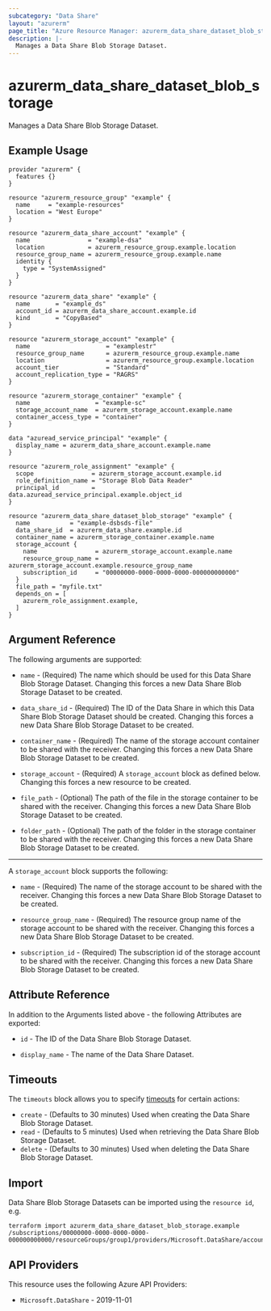 ```yaml
---
subcategory: "Data Share"
layout: "azurerm"
page_title: "Azure Resource Manager: azurerm_data_share_dataset_blob_storage"
description: |-
  Manages a Data Share Blob Storage Dataset.
---
```


# azurerm_data_share_dataset_blob_storage

Manages a Data Share Blob Storage Dataset.

## Example Usage

```hcl
provider "azurerm" {
  features {}
}

resource "azurerm_resource_group" "example" {
  name     = "example-resources"
  location = "West Europe"
}

resource "azurerm_data_share_account" "example" {
  name                = "example-dsa"
  location            = azurerm_resource_group.example.location
  resource_group_name = azurerm_resource_group.example.name
  identity {
    type = "SystemAssigned"
  }
}

resource "azurerm_data_share" "example" {
  name       = "example_ds"
  account_id = azurerm_data_share_account.example.id
  kind       = "CopyBased"
}

resource "azurerm_storage_account" "example" {
  name                     = "examplestr"
  resource_group_name      = azurerm_resource_group.example.name
  location                 = azurerm_resource_group.example.location
  account_tier             = "Standard"
  account_replication_type = "RAGRS"
}

resource "azurerm_storage_container" "example" {
  name                  = "example-sc"
  storage_account_name  = azurerm_storage_account.example.name
  container_access_type = "container"
}

data "azuread_service_principal" "example" {
  display_name = azurerm_data_share_account.example.name
}

resource "azurerm_role_assignment" "example" {
  scope                = azurerm_storage_account.example.id
  role_definition_name = "Storage Blob Data Reader"
  principal_id         = data.azuread_service_principal.example.object_id
}

resource "azurerm_data_share_dataset_blob_storage" "example" {
  name           = "example-dsbsds-file"
  data_share_id  = azurerm_data_share.example.id
  container_name = azurerm_storage_container.example.name
  storage_account {
    name                = azurerm_storage_account.example.name
    resource_group_name = azurerm_storage_account.example.resource_group_name
    subscription_id     = "00000000-0000-0000-0000-000000000000"
  }
  file_path = "myfile.txt"
  depends_on = [
    azurerm_role_assignment.example,
  ]
}
```

## Argument Reference

The following arguments are supported:

* `name` - (Required) The name which should be used for this Data Share Blob Storage Dataset. Changing this forces a new Data Share Blob Storage Dataset to be created.

* `data_share_id` - (Required) The ID of the Data Share in which this Data Share Blob Storage Dataset should be created. Changing this forces a new Data Share Blob Storage Dataset to be created.

* `container_name` - (Required) The name of the storage account container to be shared with the receiver. Changing this forces a new Data Share Blob Storage Dataset to be created.

* `storage_account` - (Required) A `storage_account` block as defined below. Changing this forces a new resource to be created.

* `file_path` - (Optional) The path of the file in the storage container to be shared with the receiver. Changing this forces a new Data Share Blob Storage Dataset to be created.

* `folder_path` - (Optional) The path of the folder in the storage container to be shared with the receiver. Changing this forces a new Data Share Blob Storage Dataset to be created.

---

A `storage_account` block supports the following:

* `name` - (Required) The name of the storage account to be shared with the receiver. Changing this forces a new Data Share Blob Storage Dataset to be created.

* `resource_group_name` - (Required) The resource group name of the storage account to be shared with the receiver. Changing this forces a new Data Share Blob Storage Dataset to be created.

* `subscription_id` - (Required) The subscription id of the storage account to be shared with the receiver. Changing this forces a new Data Share Blob Storage Dataset to be created.

## Attribute Reference

In addition to the Arguments listed above - the following Attributes are exported:

* `id` - The ID of the Data Share Blob Storage Dataset.

* `display_name` - The name of the Data Share Dataset.

## Timeouts

The `timeouts` block allows you to specify [timeouts](https://developer.hashicorp.com/terraform/language/resources/configure#define-operation-timeouts) for certain actions:

* `create` - (Defaults to 30 minutes) Used when creating the Data Share Blob Storage Dataset.
* `read` - (Defaults to 5 minutes) Used when retrieving the Data Share Blob Storage Dataset.
* `delete` - (Defaults to 30 minutes) Used when deleting the Data Share Blob Storage Dataset.

## Import

Data Share Blob Storage Datasets can be imported using the `resource id`, e.g.

```shell
terraform import azurerm_data_share_dataset_blob_storage.example /subscriptions/00000000-0000-0000-0000-000000000000/resourceGroups/group1/providers/Microsoft.DataShare/accounts/account1/shares/share1/dataSets/dataSet1
```

## API Providers
<!-- This section is generated, changes will be overwritten -->
This resource uses the following Azure API Providers:

* `Microsoft.DataShare` - 2019-11-01
